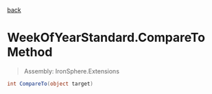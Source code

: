 ﻿

[back](/IronSphere.Extensions/types/WeekOfYearStandard)

# WeekOfYearStandard.CompareTo Method

> Assembly: IronSphere.Extensions

```csharp
int CompareTo(object target)
```



 